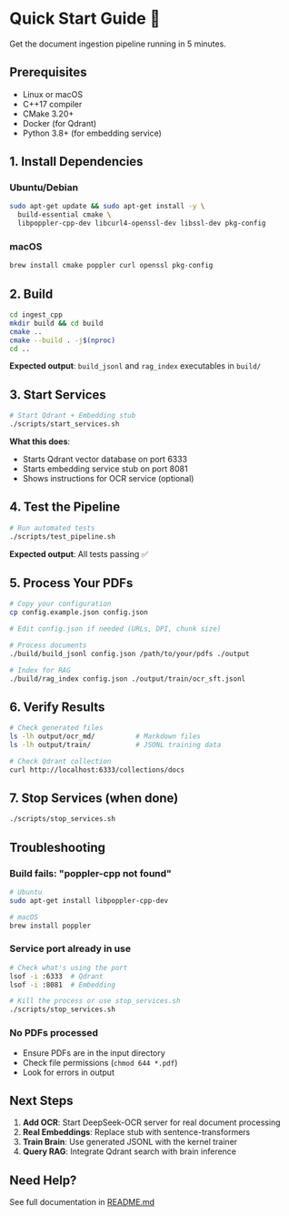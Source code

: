 # Quick Start Guide 🚀

Get the document ingestion pipeline running in 5 minutes.

## Prerequisites

- Linux or macOS
- C++17 compiler
- CMake 3.20+
- Docker (for Qdrant)
- Python 3.8+ (for embedding service)

## 1. Install Dependencies

### Ubuntu/Debian
```bash
sudo apt-get update && sudo apt-get install -y \
  build-essential cmake \
  libpoppler-cpp-dev libcurl4-openssl-dev libssl-dev pkg-config
```

### macOS
```bash
brew install cmake poppler curl openssl pkg-config
```

## 2. Build

```bash
cd ingest_cpp
mkdir build && cd build
cmake ..
cmake --build . -j$(nproc)
cd ..
```

**Expected output**: `build_jsonl` and `rag_index` executables in `build/`

## 3. Start Services

```bash
# Start Qdrant + Embedding stub
./scripts/start_services.sh
```

**What this does**:
- Starts Qdrant vector database on port 6333
- Starts embedding service stub on port 8081
- Shows instructions for OCR service (optional)

## 4. Test the Pipeline

```bash
# Run automated tests
./scripts/test_pipeline.sh
```

**Expected output**: All tests passing ✅

## 5. Process Your PDFs

```bash
# Copy your configuration
cp config.example.json config.json

# Edit config.json if needed (URLs, DPI, chunk size)

# Process documents
./build/build_jsonl config.json /path/to/your/pdfs ./output

# Index for RAG
./build/rag_index config.json ./output/train/ocr_sft.jsonl
```

## 6. Verify Results

```bash
# Check generated files
ls -lh output/ocr_md/          # Markdown files
ls -lh output/train/           # JSONL training data

# Check Qdrant collection
curl http://localhost:6333/collections/docs
```

## 7. Stop Services (when done)

```bash
./scripts/stop_services.sh
```

## Troubleshooting

### Build fails: "poppler-cpp not found"
```bash
# Ubuntu
sudo apt-get install libpoppler-cpp-dev

# macOS
brew install poppler
```

### Service port already in use
```bash
# Check what's using the port
lsof -i :6333  # Qdrant
lsof -i :8081  # Embedding

# Kill the process or use stop_services.sh
./scripts/stop_services.sh
```

### No PDFs processed
- Ensure PDFs are in the input directory
- Check file permissions (`chmod 644 *.pdf`)
- Look for errors in output

## Next Steps

1. **Add OCR**: Start DeepSeek-OCR server for real document processing
2. **Real Embeddings**: Replace stub with sentence-transformers
3. **Train Brain**: Use generated JSONL with the kernel trainer
4. **Query RAG**: Integrate Qdrant search with brain inference

## Need Help?

See full documentation in [README.md](README.md)

